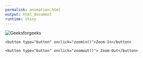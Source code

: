 ```yaml
---
permalink: animation.html
output: html_document
runtime: shiny
---
```


<script src="../js/script.js"></script>

<img src=
"https://media.geeksforgeeks.org/wp-content/uploads/20190912174307/qwe1.png" 
            id="geeks" GFG="250" alt="Geeksforgeeks">
      
    <button type="button" onclick="zoomin()">Zoom-In</button>
      
    <button type="button" onclick="zoomout()"> Zoom-Out</button>
